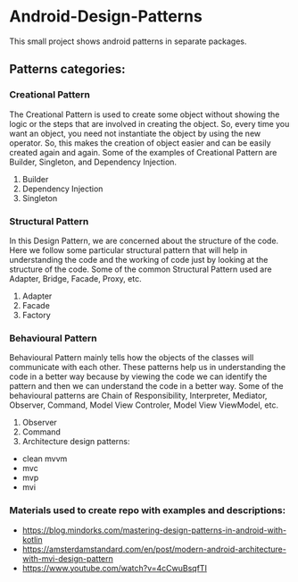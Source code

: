 # Android-Design-Patterns
This small project shows android patterns in separate packages.

## Patterns categories:

### Creational Pattern
The Creational Pattern is used to create some object without showing the logic or the steps that are involved in creating the object. So, every time you want an object, you need not instantiate the object by using the new operator. So, this makes the creation of object easier and can be easily created again and again. Some of the examples of Creational Pattern are Builder, Singleton, and Dependency Injection.

1. Builder
2. Dependency Injection
3. Singleton


### Structural Pattern
In this Design Pattern, we are concerned about the structure of the code. Here we follow some particular structural pattern that will help in understanding the code and the working of code just by looking at the structure of the code. Some of the common Structural Pattern used are Adapter, Bridge, Facade, Proxy, etc.

1. Adapter
2. Facade
3. Factory


### Behavioural Pattern
Behavioural Pattern mainly tells how the objects of the classes will communicate with each other. These patterns help us in understanding the code in a better way because by viewing the code we can identify the pattern and then we can understand the code in a better way. Some of the behavioural patterns are Chain of Responsibility, Interpreter, Mediator, Observer, Command, Model View Controler, Model View ViewModel, etc.

1. Observer
2. Command
3. Architecture design patterns:
 - clean mvvm
 - mvc
 - mvp
 - mvi

### Materials used to create repo with examples and descriptions:
- https://blog.mindorks.com/mastering-design-patterns-in-android-with-kotlin
- https://amsterdamstandard.com/en/post/modern-android-architecture-with-mvi-design-pattern
- https://www.youtube.com/watch?v=4cCwuBsqfTI
